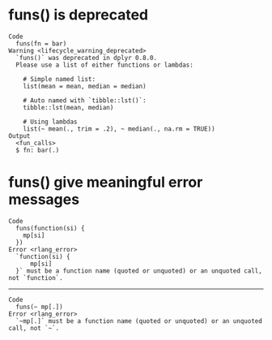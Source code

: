 # funs() is deprecated

    Code
      funs(fn = bar)
    Warning <lifecycle_warning_deprecated>
      `funs()` was deprecated in dplyr 0.8.0.
      Please use a list of either functions or lambdas: 
      
        # Simple named list: 
        list(mean = mean, median = median)
      
        # Auto named with `tibble::lst()`: 
        tibble::lst(mean, median)
      
        # Using lambdas
        list(~ mean(., trim = .2), ~ median(., na.rm = TRUE))
    Output
      <fun_calls>
      $ fn: bar(.)

# funs() give meaningful error messages

    Code
      funs(function(si) {
        mp[si]
      })
    Error <rlang_error>
      `function(si) {
          mp[si]
      }` must be a function name (quoted or unquoted) or an unquoted call, not `function`.

---

    Code
      funs(~ mp[.])
    Error <rlang_error>
      `~mp[.]` must be a function name (quoted or unquoted) or an unquoted call, not `~`.

